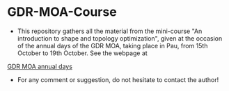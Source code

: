 # GDR-MOA-Course
* This repository gathers all the material from the mini-course "An introduction to shape and topology optimization", given at the occasion of the annual days of the GDR MOA, taking place in Pau, from 15th October to 19th October. See the webpage at 

[GDR MOA annual days](http://gdrmoa.math.cnrs.fr/activites/journees-annuelles-2018-gdr-moa/)

* For any comment or suggestion, do not hesitate to contact the author!